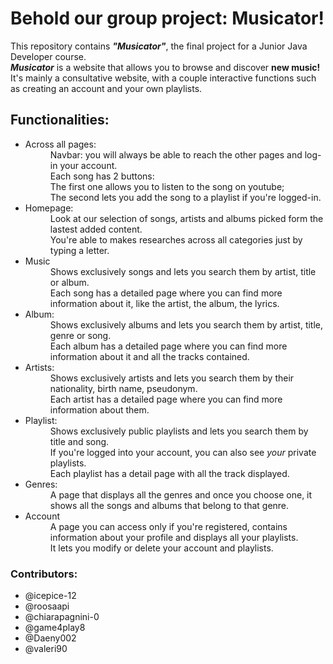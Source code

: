 <h1>Behold our group project: Musicator!</h1>
<p>This repository contains <b><i>"Musicator"</i></b>, the final project for a Junior Java Developer course.
  <br>
<b><i>Musicator</i></b> is a website that allows you to browse and discover <b>new music!</b>
  <br>
It's mainly a consultative website, with a couple interactive functions such as creating an account and your own playlists.</p>


<h2>Functionalities:</h2>

<ul>
<dl>
 <li><dt>Across all pages:</dt></li>
  <dd>Navbar: you will always be able to reach the other pages and log-in your account.</dd>
   <dd>Each song has 2 buttons:
     <br>
     The first one allows you to listen to the song on youtube;
     <br>
     The second lets you add the song to a playlist if you're logged-in.
  </dd>
 <li><dt>Homepage:</dt></li>
  <dd>Look at our selection of songs, artists and albums picked form the lastest added content.</dd>
  <dd>You're able to makes researches across all categories just by typing a letter.</dd>
  <li><dt>Music</dt></li>
  <dd>Shows exclusively songs and lets you search them by artist, title or album. 
  <br>
  Each song has a detailed page where you can find more information about it, like the artist, the album, the lyrics.
  
  </dd>
  <li><dt>Album:</dt></li>
  <dd>Shows exclusively albums and lets you search them by artist, title, genre or song.
  <br>
    Each album has a detailed page where you can find more information about it and all the tracks contained.</dd>
<li><dt>Artists: </dt></li>
<dd>Shows exclusively artists and lets you search them by their nationality, birth name, pseudonym.
<br>
    Each artist has a detailed page where you can find more information about them.
</dd>
 <li><dt>Playlist:</dt></li>
 <dd>Shows exclusively public playlists and lets you search them by title and song.
 <br>
   If you're logged into your account, you can also see <i>your</i> private playlists.
  <br>
   Each playlist has a detail page with all the track displayed.
 </dd>
  <li><dt>Genres: </dt></li>
  <dd> A page that displays all the genres and once you choose one, it shows all the songs and albums that belong to that genre. </dd>
 <li><dt>Account</dt></li>
 <dd>A page you can access only if you're registered, contains information about your profile and displays all your playlists.
 <br>
   It lets you modify or delete your account and playlists.
 </dd>
</dl>
</ul>

<h3>Contributors:</h3>
<ul>
  <li> @icepice-12
  </li>
  <li>
    @roosaapi
  </li>
  <li>
    @chiarapagnini-0
  </li>
  <li>
    @game4play8
  </li>
  <li>
  @Daeny002
  </li>
  <li>
  @valeri90
  </li>
</ul>
